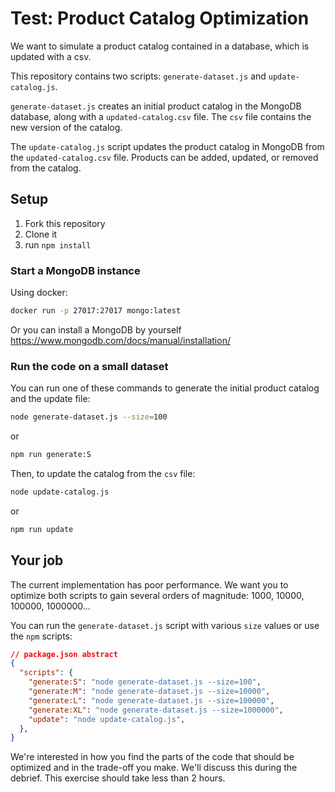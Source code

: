 # Test: Product Catalog Optimization
We want to simulate a product catalog contained in a database, which is updated with a csv.

This repository contains two scripts: `generate-dataset.js` and `update-catalog.js`.

`generate-dataset.js` creates an initial product catalog in the MongoDB database, along with a `updated-catalog.csv` file. The `csv` file contains the new version of the catalog.

The `update-catalog.js` script updates the product catalog in MongoDB from the `updated-catalog.csv` file. Products can be added, updated, or removed from the catalog.

## Setup
1. Fork this repository
1. Clone it
1. run `npm install`

### Start a MongoDB instance
Using docker:
```bash
docker run -p 27017:27017 mongo:latest
```
Or you can install a MongoDB by yourself https://www.mongodb.com/docs/manual/installation/

### Run the code on a small dataset
You can run one of these commands to generate the initial product catalog and the update file:
```bash
node generate-dataset.js --size=100
```
or
```bash
npm run generate:S
```
Then, to update the catalog from the `csv` file:
```bash
node update-catalog.js
```
or
```bash
npm run update
```

## Your job
The current implementation has poor performance. We want you to optimize both scripts to gain several orders of magnitude: 1000, 10000, 100000, 1000000...

You can run the `generate-dataset.js` script with various `size` values or use the `npm` scripts:
```JSON
// package.json abstract
{
  "scripts": {
    "generate:S": "node generate-dataset.js --size=100",
    "generate:M": "node generate-dataset.js --size=10000",
    "generate:L": "node generate-dataset.js --size=100000",
    "generate:XL": "node generate-dataset.js --size=1000000",
    "update": "node update-catalog.js",
  },
}
```

We're interested in how you find the parts of the code that should be optimized and in the trade-off you make. We'll discuss this during the debrief. This exercise should take less than 2 hours.
